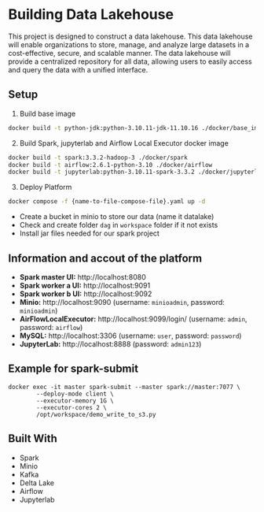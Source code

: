 # Building Data Lakehouse

This project is designed to construct a data lakehouse. This data lakehouse will enable organizations to store, manage, and analyze large datasets in a cost-effective, secure, and scalable manner. The data lakehouse will provide a centralized repository for all data, allowing users to easily access and query the data with a unified interface.

## Setup
1. Build base image 
```bash
docker build -t python-jdk:python-3.10.11-jdk-11.10.16 ./docker/base_image
```
2. Build Spark, jupyterlab and Airflow Local Executor docker image
```bash
docker build -t spark:3.3.2-hadoop-3 ./docker/spark
docker build -t airflow:2.6.1-python-3.10 ./docker/airflow
docker build -t jupyterlab:python-3.10.11-spark-3.3.2 ./docker/jupyterlab
```
3. Deploy Platform

```bash
docker compose -f {name-to-file-compose-file}.yaml up -d
```
  - Create a bucket in minio to store our data (name it datalake)
  - Check and create folder `dag` in `workspace` folder if it not exists
  - Install jar files needed for our spark project

## Information and accout of the platform

- **Spark master UI:**    http://localhost:8080
- **Spark worker a UI:**  http://localhost:9091
- **Spark worker b UI:**  http://localhost:9092
- **Minio:**  http://localhost:9090 (username: `minioadmin`, password: `minioadmin`)
- **AirFlowLocalExecutor:** http://localhost:9099/login/  (username: `admin`, password: `airflow`)
- **MySQL:** http://localhost:3306  (username: `user`, password: `password`)
- **JupyterLab:** http://localhost:8888  (password: `admin123`)

## Example for spark-submit
```
docker exec -it master spark-submit --master spark://master:7077 \
        --deploy-mode client \
        --executor-memory 1G \
        --executor-cores 2 \
        /opt/workspace/demo_write_to_s3.py
```

## Built With
- Spark
- Minio
- Kafka
- Delta Lake
- Airflow
- Jupyterlab

